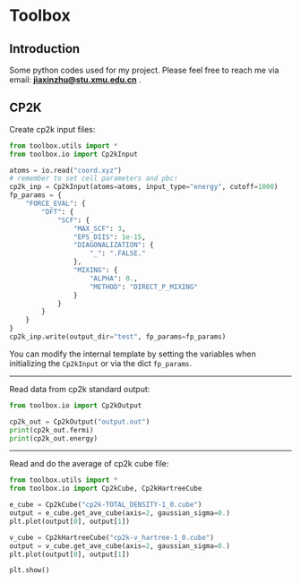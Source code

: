 # Toolbox

## Introduction

Some python codes used for my project. Please feel free to reach me via email: **jiaxinzhu@stu.xmu.edu.cn** .

## CP2K

Create cp2k input files:

```python
from toolbox.utils import *
from toolbox.io import Cp2kInput

atoms = io.read("coord.xyz")
# remember to set cell parameters and pbc!
cp2k_inp = Cp2kInput(atoms=atoms, input_type="energy", cutoff=1000)
fp_params = {
    "FORCE_EVAL": {
        "DFT": {
            "SCF": {
                "MAX_SCF": 3,
                "EPS_DIIS": 1e-15,
                "DIAGONALIZATION": {
                    "_": ".FALSE."
                },
                "MIXING": {
                    "ALPHA": 0.,
                    "METHOD": "DIRECT_P_MIXING"
                }
            }
        }
    }
}
cp2k_inp.write(output_dir="test", fp_params=fp_params)

```

You can modify the internal template by setting the variables when initializing the `Cp2kInput` or via the dict `fp_params`.

---

Read data from cp2k standard output:

```python
from toolbox.io import Cp2kOutput

cp2k_out = Cp2kOutput("output.out")
print(cp2k_out.fermi)
print(cp2k_out.energy)

```

---

Read and do the average of cp2k cube file:

```python
from toolbox.utils import *
from toolbox.io import Cp2kCube, Cp2kHartreeCube

e_cube = Cp2kCube("cp2k-TOTAL_DENSITY-1_0.cube")
output = e_cube.get_ave_cube(axis=2, gaussian_sigma=0.)
plt.plot(output[0], output[1])

v_cube = Cp2kHartreeCube("cp2k-v_hartree-1_0.cube")
output = v_cube.get_ave_cube(axis=2, gaussian_sigma=0.)
plt.plot(output[0], output[1])

plt.show()
```

